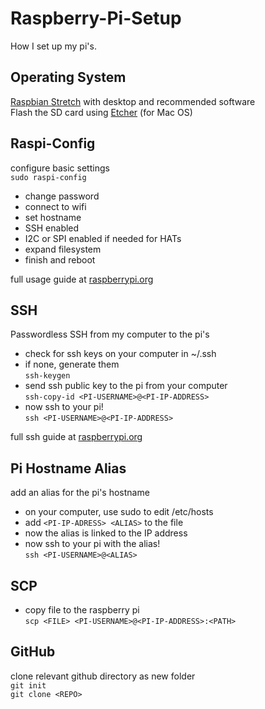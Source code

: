 # Raspberry-Pi-Setup
How I set up my pi's.

## Operating System
[Raspbian Stretch](https://www.raspberrypi.org/downloads/raspbian/) with desktop and recommended software  
Flash the SD card using [Etcher](https://www.balena.io/etcher/) (for Mac OS)  

## Raspi-Config
configure basic settings  
`sudo raspi-config`
- change password  
- connect to wifi  
- set hostname  
- SSH enabled  
- I2C or SPI enabled if needed for HATs  
- expand filesystem  
- finish and reboot  
  
full usage guide at [raspberrypi.org](https://www.raspberrypi.org/documentation/configuration/raspi-config.md)  

## SSH
Passwordless SSH from my computer to the pi's  
- check for ssh keys on your computer in ~/.ssh  
- if none, generate them  
`ssh-keygen`  
- send ssh public key to the pi from your computer  
`ssh-copy-id <PI-USERNAME>@<PI-IP-ADDRESS>`   
- now ssh to your pi!  
`ssh <PI-USERNAME>@<PI-IP-ADDRESS>`  
  
full ssh guide at [raspberrypi.org](https://www.raspberrypi.org/documentation/remote-access/ssh/passwordless.md)  

## Pi Hostname Alias
add an alias for the pi's hostname  
- on your computer, use sudo to edit /etc/hosts  
- add `<PI-IP-ADRESS> <ALIAS>` to the file  
- now the alias is linked to the IP address
- now ssh to your pi with the alias!  
`ssh <PI-USERNAME>@<ALIAS>`  

## SCP
- copy file to the raspberry pi  
`scp <FILE> <PI-USERNAME>@<PI-IP-ADDRESS>:<PATH>`

## GitHub
clone relevant github directory as new folder  
`git init`  
`git clone <REPO>`  
